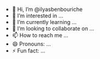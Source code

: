 - 👋 Hi, I’m @ilyasbenbouriche
- 👀 I’m interested in ...
- 🌱 I’m currently learning ...
- 💞️ I’m looking to collaborate on ...
- 📫 How to reach me ...
- 😄 Pronouns: ...
- ⚡ Fun fact: ...

<!---
ilyasbenbouriche/ilyasbenbouriche is a ✨ special ✨ repository because its `README.md` (this file) appears on your GitHub profile.
You can click the Preview link to take a look at your changes.
--->
